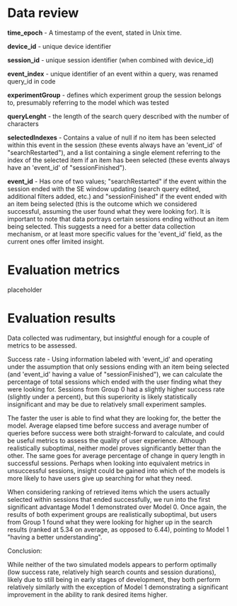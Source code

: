 # Data review
**time_epoch** - A timestamp of the event, stated in Unix time.

**device_id** - unique device identifier

**session_id** - unique session identifier (when combined with device_id)

**event_index** - unique identifier of an event within a query, was renamed query_id in code

**experimentGroup** - defines which experiment group the session belongs to, presumably referring to the model which was tested

**queryLenght** - the length of the search query described with the number of characters

**selectedIndexes** - Contains a value of null if no item has been selected within this event in the session (these events always have an 'event_id' of "searchRestarted"), and a list containing a single element referring to the index of the selected item if an item has been selected (these events always have an 'event_id' of "sessionFinished").

**event_id** - Has one of two values; "searchRestarted" if the event within the session ended with the SE window updating (search query edited, additional filters added, etc.) and "sessionFinished" if the event ended with an item being selected (this is the outcome which we considered successful, assuming the user found what they were looking for). It is important to note that data portrays certain sessions ending without an item being selected. This suggests a need for a better data collection mechanism, or at least more specific values for the 'event_id' field, as the current ones offer limited insight.
# Evaluation metrics
placeholder
# Evaluation results
Data collected was rudimentary, but insightful enough for a couple of metrics to be assessed.

Success rate - Using information labeled with 'event_id' and operating under the assumption that only sessions ending with an item being selected (and 'event_id' having a value of "sessionFinished"), we can calculate the percentage of total sessions which ended with the user finding what they were looking for. Sessions from Group 0 had a slightly higher success rate (slightly under a percent), but this superiority is likely statistically insignificant and may be due to relatively small experiment samples.

The faster the user is able to find what they are looking for, the better the model. Average elapsed time before success and average number of queries before success were both straight-forward to calculate, and could be useful metrics to assess the quality of user experience. Although realistically suboptimal, neither model proves significantly better than the other. The same goes for average percentage of change in query length in successful sessions. Perhaps when looking into equivalent metrics in unsuccessful sessions, insight could be gained into which of the models is more likely to have users give up searching for what they need.

When considering ranking of retrieved items which the users actually selected within sessions that ended successfully, we run into the first significant advantage Model 1 demonstrated over Model 0. Once again, the results of both experiment groups are realistically suboptimal, but users from Group 1 found what they were looking for higher up in the search results (ranked at 5.34 on average, as opposed to 6.44), pointing to Model 1 "having a better understanding".

Conclusion:

While neither of the two simulated models appears to perform optimally (low success rate, relatively high search counts and session durations), likely due to still being in early stages of development, they both perform relatively similarly with the exception of Model 1 demonstrating a significant improvement in the ability to rank desired items higher.
